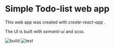 # Simple Todo-list web app

This web app was created with _create-react-app_ .

The UI is built with _semanti-ui_ and _scss_.

![build](https://github.com/Yoncity/simple-todo-list/actions/workflows/build.yml/badge.svg)
![test](https://github.com/Yoncity/simple-todo-list/actions/workflows/test.yml/badge.svg)
